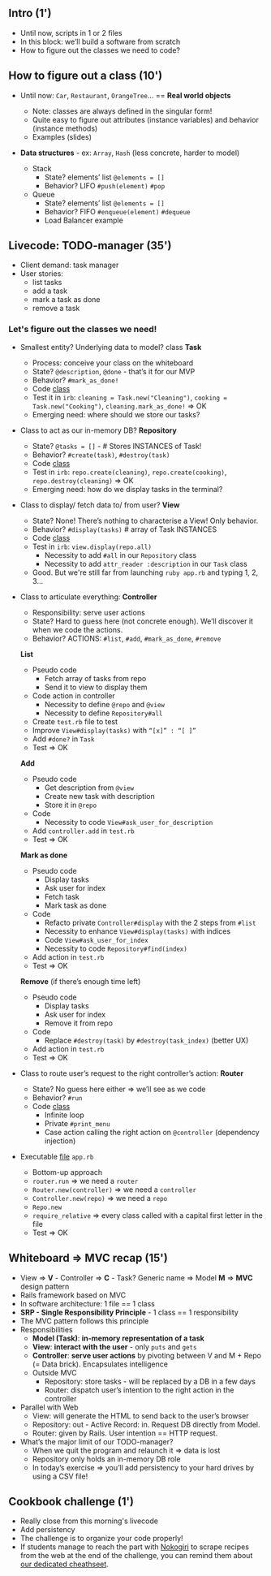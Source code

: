 ## Intro (1')

- Until now, scripts in 1 or 2 files
- In this block: we’ll build a software from scratch
- How to figure out the classes we need to code?

## How to figure out a class (10')

- Until now: `Car`, `Restaurant`, `OrangeTree`… == **Real world objects**
  - Note: classes are always defined in the singular form!
  - Quite easy to figure out attributes (instance variables) and behavior (instance methods)
  - Examples (slides)

- **Data structures** - ex: `Array`, `Hash` (less concrete, harder to model)
  - Stack
    - State? elements’ list `@elements = []`
    - Behavior? LIFO `#push(element)` `#pop`
  - Queue
    - State? elements’ list `@elements = []`
    - Behavior? FIFO `#enqueue(element)` `#dequeue`
    - Load Balancer example

## Livecode: TODO-manager (35')

- Client demand: task manager
- User stories:
  - list tasks
  - add a task
  - mark a task as done
  - remove a task

### Let's figure out the classes we need!

- Smallest entity? Underlying data to model? class **Task**
  - Process: conceive your class on the whiteboard
  - State? `@description`, `@done` - that’s it for our MVP
  - Behavior? `#mark_as_done!`
  - Code [class](https://github.com/lewagon/oop-todolist/blob/master/lib/task.rb)
  - Test it in `irb`: `cleaning = Task.new("Cleaning")`, `cooking = Task.new("Cooking")`, `cleaning.mark_as_done!` => OK
  - Emerging need: where should we store our tasks?
- Class to act as our in-memory DB? **Repository**
  - State? `@tasks = []` - # Stores INSTANCES of Task!
  - Behavior? `#create(task)`, `#destroy(task)`
  - Code [class](https://github.com/lewagon/oop-todolist/blob/master/lib/task_repository.rb)
  - Test in `irb`: `repo.create(cleaning)`, `repo.create(cooking)`, `repo.destroy(cleaning)` => OK
  - Emerging need: how do we display tasks in the terminal?
- Class to display/ fetch data to/ from user? **View**
  - State? None! There’s nothing to characterise a View! Only behavior.
  - Behavior? `#display(tasks)` # array of Task INSTANCES
  - Code [class](https://github.com/lewagon/oop-todolist/blob/master/lib/tasks_view.rb)
  - Test in `irb`: `view.display(repo.all)`
    - Necessity to add `#all` in our `Repository` class
    - Necessity to add `attr_reader :description` in our `Task` class
  - Good. But we're still far from launching `ruby app.rb` and typing 1, 2, 3…
- Class to articulate everything: **Controller**
  - Responsibility: serve user actions
  - State? Hard to guess here (not concrete enough). We’ll discover it when we code the actions.
  - Behavior? ACTIONS: `#list`, `#add`, `#mark_as_done`, `#remove`

  **List**
  - Pseudo code
    - Fetch array of tasks from repo
    - Send it to view to display them
  - Code action in controller
    - Necessity to define `@repo` and `@view`
    - Necessity to define `Repository#all`
  - Create `test.rb` file to test
  - Improve `View#display(tasks)` with `“[x]” : “[ ]”`
  - Add `#done?` in `Task`
  - Test => OK

  **Add**
  - Pseudo code
    - Get description from `@view`
    - Create new task with description
    - Store it in `@repo`
  - Code
    - Necessity to code `View#ask_user_for_description`
  - Add `controller.add` in `test.rb`
  - Test => OK

  **Mark as done**
  - Pseudo code
    - Display tasks
    - Ask user for index
    - Fetch task
    - Mark task as done
  - Code
    - Refacto private `Controller#display` with the 2 steps from `#list`
    - Necessity to enhance `View#display(tasks)` with indices
    - Code `View#ask_user_for_index`
    - Necessity to code `Repository#find(index)`
  - Add action in `test.rb`
  - Test => OK

  **Remove** (if there’s enough time left)
  - Pseudo code
    - Display tasks
    - Ask user for index
    - Remove it from repo
  - Code
    - Replace `#destroy(task)` by `#destroy(task_index)` (better UX)
  - Add action in `test.rb`
  - Test => OK
- Class to route user’s request to the right controller’s action: **Router**
  - State? No guess here either => we’ll see as we code
  - Behavior? `#run`
  - Code [class](https://github.com/lewagon/oop-todolist/blob/master/lib/router.rb)
    - Infinite loop
    - Private `#print_menu`
    - Case action calling the right action on `@controller` (dependency injection)
- Executable [file](https://github.com/lewagon/oop-todolist/blob/master/app.rb) `app.rb`
  - Bottom-up approach
  - `router.run` => we need a `router`
  - `Router.new(controller)` => we need a `controller`
  - `Controller.new(repo)` => we need a `repo`
  - `Repo.new`
  - `require_relative` => every class called with a capital first letter in the file
  - Test => OK

## Whiteboard => MVC recap (15')

- View => **V** - Controller => **C** - Task? Generic name => Model **M** => **MVC** design pattern
- Rails framework based on MVC
- In software architecture: 1 file == 1 class
- **SRP - Single Responsibility Principle** - 1 class == 1 responsibility
- The MVC pattern follows this principle
- Responsibilities
  - **Model (Task)**: **in-memory representation of a task**
  - **View**: **interact with the user** - only `puts` and `gets`
  - **Controller**: **serve user actions** by pivoting between V and M + Repo (= Data brick). Encapsulates intelligence
  - Outside MVC
    - Repository: store tasks - will be replaced by a DB in a few days
    - Router: dispatch user’s intention to the right action in the controller
- Parallel with Web
  - View: will generate the HTML to send back to the user’s browser
  - Repository: out - Active Record: in. Request DB directly from Model.
  - Router: given by Rails. User intention == HTTP request.
- What’s the major limit of our TODO-manager?
  - When we quit the program and relaunch it => data is lost
  - Repository only holds an in-memory DB role
  - In today’s exercise => you’ll add persistency to your hard drives by using a CSV file!

## Cookbook challenge (1')

- Really close from this morning's livecode
- Add persistency
- The challenge is to organize your code properly!
- If students manage to reach the part with [Nokogiri](https://nokogiri.org/) to scrape recipes from the web at the end of the challenge, you can remind them about [our dedicated cheathseet](https://kitt.lewagon.com/knowledge/cheatsheets/nokogiri).
